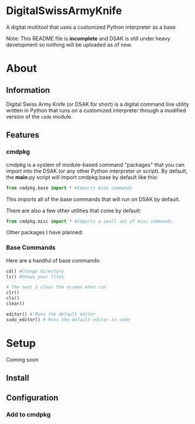 # DigitalSwissArmyKnife
A digital multitool that uses a customized Python interpreter as a base

Note: This README file is **incomplete** and DSAK is still under heavy development so nothing will be uploaded as of now.

# About

## Information
Digital Swiss Army Knife (or DSAK for short) is a digital command line utility written in Python that runs on a customized interpreter through a modified version of the `code` module.

## Features
### cmdpkg
cmdpkg is a system of module-based command "packages" that you can import into the DSAK (or any other Python interpreter or script). By default, the __main__.py script will import cmdpkg.base by default like this:

```py
from cmdpkg.base import * #Imports base commands
```

This imports all of the base commands that will run on DSAK by default.

There are also a few other utilities that come by default:

```py
from cmdpkg.misc import * #Imports a small set of misc commands
```
Other packages I have planned:

### Base Commands
Here are a handful of base commands:

```py
cd() #Change directory
ls() #Shows your files

# The next 3 clear the screen when ran
clr()
cls()
clear()

editor() # Runs the default editor
sudo_editor() # Runs the default editor in sudo
```

# Setup
Coming soon
## Install

## Configuration

### Add to cmdpkg
